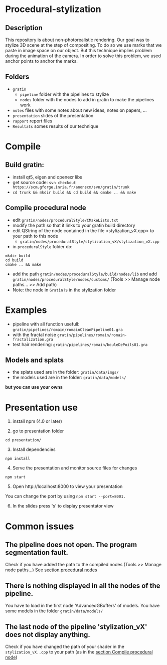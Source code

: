 # Procedural-stylization

## Description

This repository is about non-photorealistic rendering. Our goal was to stylize 3D scene at the step of compositing. To do so we use marks that we paste in image space on our object. But this technique implies problem during the animation of the camera. In order to solve this problem, we used anchor points to anchor the marks.

## Folders

* ```gratin```
    * ```pipeline``` folder with the pipelines to stylize
    * ```nodes``` folder with the nodes to add in gratin to make the pipelines work
* ```notes``` files with some notes about new ideas, notes on papers, ...
* ```presentation``` slides of the presentation
* ```rapport``` report files
* ```Resultats``` somes results of our technique


# Compile

## Build gratin:
* install qt5, eigen and openexr libs
* get source code: ```svn checkout https://scm.gforge.inria.fr/anonscm/svn/gratin/trunk```
* ```cd trunk && mkdir build && cd build && cmake .. && make```

## Compile procedural node
* edit ```gratin/nodes/proceduralStyle/CMakeLists.txt```
* modify the path so that it links to your gratin build directory
* edit QString  of the node contained in the file <stylization_vX.cpp> to your path to this node
    * ```gratin/nodes/proceduralStyle/stylization_vX/stylization_vX.cpp```
* in ```proceduralStyle``` folder do:
```
mkdir build
cd build
cmake .. && make
```

* add the path ```gratin/nodes/proceduralStyle/build/nodes/lib``` and add ```gratin/nodes/proceduralStyle/nodes/customs/``` (Tools >> Manage node paths... >> Add path)
* Note: the node in ```Gratin``` is in the stylization folder



# Examples

* pipeline with all function usefull: ```gratin/pipelines/romain/romainCleanPipeline01.gra```
* with the fractal noise ```gratin/pipelines/romain/romain-fractalization.gra```
* test hair rendering: ```gratin/pipelines/romain/bouleDePoils01.gra```


## Models and splats

* the splats used are in the folder: ```gratin/data/imgs/```
* the models used are in the folder: ```gratin/data/models/```

**but you can use your owns**


# Presentation use


1. install npm (4.0 or later)

2. go to presentation folder

```cd presentation/```

3. Install dependencies

```npm install```

4. Serve the presentation and monitor source files for changes

```npm start```


5. Open http://localhost:8000 to view your presentation

You can change the port by using ```npm start --port=8001.```

6. In the slides press 's' to display presentator view


# Common issues

## The pipeline does not open. The program segmentation fault.

Check if you have added the path to the compiled nodes (Tools >> Manage node paths...) See [section procedural nodes](#Compile-procedural-node)

## There is nothing displayed in all the nodes of the pipeline.

You have to load in the first node 'AdvancedGBuffers' of models. You have some models in the folder  ```gratin/data/models/```

## The last node of the pipeline 'stylization_vX' does not display anything.

Check if you have changed the path of your shader in the ```stylization_vX..cpp``` to your path (as in the [section Compile procedural node](#Compile-procedural-node))
